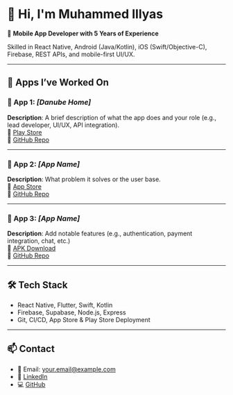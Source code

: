 # 👋 Hi, I'm Muhammed Illyas

🎯 **Mobile App Developer with 5 Years of Experience**

Skilled in React Native, Android (Java/Kotlin), iOS (Swift/Objective-C), Firebase, REST APIs, and mobile-first UI/UX.

---

## 📱 Apps I’ve Worked On

### 🚀 App 1: _[Danube Home]_

**Description**: A brief description of what the app does and your role (e.g., lead developer, UI/UX, API integration).  
🔗 [Play Store](https://play.google.com/store/apps/details?id=...)  
🔗 [GitHub Repo](https://github.com/yourusername/app-repo)

---

### 🚀 App 2: _[App Name]_

**Description**: What problem it solves or the user base.  
🔗 [App Store](https://apps.apple.com/us/app/...)  
🔗 [GitHub Repo](https://github.com/yourusername/app-repo)

---

### 🚀 App 3: _[App Name]_

**Description**: Add notable features (e.g., authentication, payment integration, chat, etc.)  
🔗 [APK Download](https://example.com/your-apk)  
🔗 [GitHub Repo](https://github.com/yourusername/app-repo)

---

## 🛠️ Tech Stack

- React Native, Flutter, Swift, Kotlin
- Firebase, Supabase, Node.js, Express
- Git, CI/CD, App Store & Play Store Deployment

---

## 📫 Contact

- 📧 Email: your.email@example.com
- 💼 [LinkedIn](https://linkedin.com/in/yourusername)
- 💻 [GitHub](https://github.com/yourusername)
